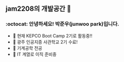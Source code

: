 ## jam2208의 개발공간 👋

<!--
**jam2208/jam2208** is a ✨ _special_ ✨ repository because its `README.md` (this file) appears on your GitHub profile.

Here are some ideas to get you started:

![Static Badge](https://img.shields.io/badge/:badgeContent)


- 🔭 I’m currently working on ...
- 🌱 I’m currently learning ...
- 👯 I’m looking to collaborate on ...
- 🤔 I’m looking for help with ...
- 💬 Ask me about ...
- 📫 How to reach me: ...
- 😄 Pronouns: ...
- ⚡ Fun fact: ...
-->

###  :octocat: 안녕하세요! 박준우(junwoo park)입니다.
- 🔭 현재 KEPCO Boot Camp 2기로 활동중!!
- 🌱 광주 인공지증 사관학교 2기 수료!
- 👯 기계공학 전공
- 🤔 IT 계열로 이직 준비중
